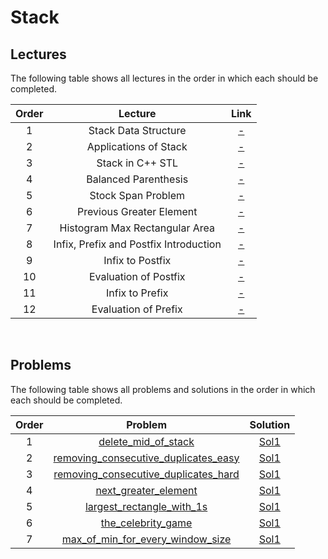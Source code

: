 # Stack

## Lectures

The following table shows all lectures in the order in which each should be completed.

| Order | Lecture | Link |
|:---:|:---:|:---:|
| 1 | Stack Data Structure | [-]() |
| 2 | Applications of Stack | [-]() |
| 3 | Stack in C++ STL | [-]() |
| 4 | Balanced Parenthesis | [-]() |
| 5 | Stock Span Problem | [-]() |
| 6 | Previous Greater Element | [-]() |
| 7 | Histogram Max Rectangular Area| [-]() |
| 8 | Infix, Prefix and Postfix Introduction| [-]() |
| 9 | Infix to Postfix| [-]() |
| 10 | Evaluation of Postfix| [-]() |
| 11 | Infix to Prefix| [-]() |
| 12 | Evaluation of Prefix| [-]() |

<br>

## Problems

The following table shows all problems and solutions in the order in which each should be completed.

| Order | Problem | Solution |
|:---:|:---:|:---:|
| 1 | [delete_mid_of_stack]() | [Sol1]() |
| 2 | [removing_consecutive_duplicates_easy]() | [Sol1]() |
| 3 | [removing_consecutive_duplicates_hard]() | [Sol1]() |
| 4 | [next_greater_element]() | [Sol1]() |
| 5 | [largest_rectangle_with_1s]() | [Sol1]() |
| 6 | [the_celebrity_game]() | [Sol1]() |
| 7 | [max_of_min_for_every_window_size]() | [Sol1]() |